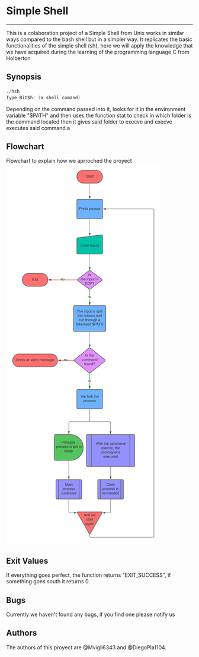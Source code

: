 # Simple Shell
***
This is a colaboration project of a Simple Shell from Unix works in similar ways compared to the bash shell but in a simpler way. It replicates the basic functionalities of the simple shell (sh), here we will apply the knowledge that we have acquired during the learning of the programming language C from Holberton

## Synopsis
```C
./hsh
Type_Bit$h: (a shell comand)
```

Depending on the command passed into it, looks for it in the environment variable "$PATH" and then uses the function stat to check in which folder is the command located then it gives said folder to execve and execve executes said command.a

## Flowchart

Flowchart to explain how we aprroched the proyect
![Screeshot](/docs/images/Flowchart_Simple_Shell.png)

## Exit Values

If everything goes perfect, the function returns "EXIT_SUCCESS", if something goes south it returns 0.

## Bugs

Currently we haven't found any bugs, if you find one please notify us

## Authors

The authors of this proyect are @Mvigil6343 and @DiegoPla1104.
